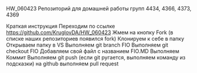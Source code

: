 












HW_060423
Репозиторий для домашней работы групп 4434, 4366, 4373, 4369

Краткая инструкция
Переходим по ссылке https://github.com/KruglovDA/HW_060423
Жмем на кнопку Fork (в списке наших репозиториев появился fork)
Клонируем к себе в папку
Открываем папку в VS
Выполняем git branch FIO
Выполняем git checkout FIO
Добавляем свой файл с названием FIO.MD
Выполняем Коммит
Выполняем git push (если git ругается, выполняем команду из подсказки)
на github выполняем pull request













<!-- # Git User manual
Local Repo
*git init -initialises local repo
*git add filename - adds file to repo
*git commit - commts files to repo
*git log - shows commit log

for reference:
from git --help
The most commonly used git commands are:
   add        Add file contents to the index
   bisect     Find by binary search the change that introduced a bug
   branch     List, create, or delete branches
   checkout   Checkout a branch or paths to the working tree
   clone      Clone a repository into a new directory
   commit     Record changes to the repository
   diff       Show changes between commits, commit and working tree, etc
   fetch      Download objects and refs from another repository
   grep       Print lines matching a pattern
   init       Create an empty Git repository or reinitialize an existing one
   log        Show commit logs
   merge      Join two or more development histories together
   mv         Move or rename a file, a directory, or a symlink
   pull       Fetch from and merge with another repository or a local branch
   push       Update remote refs along with associated objects
   rebase     Forward-port local commits to the updated upstream head
   reset      Reset current HEAD to the specified state
   rm         Remove files from the working tree and from the index
   show       Show various types of objects
   status     Show the working tree status
   tag        Create, list, delete or verify a tag object signed with GPG

#text bolding
#lists
*Element1
*Element2
*Element3
To add numbered lists, we just need to ...

#to  make a text bould, we need to leave in front and rear of it with double stars ** or underline symbool
#Alternate meanings of text selection methods...:

Заголовок первого уровня
========================
Заголовок второго уровня
-------------------------
Заголовки первого, третьего и шестого уровней, выполненные с помощью символа («#»), выглядят следующим образом:

#  Заголовок первого уровня
###  Заголовок третьего уровня
######  Заголовок шестого уровня



130423
